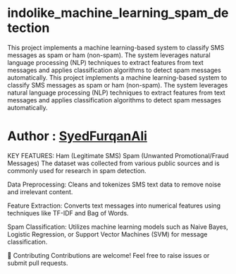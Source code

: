 # indolike_machine_learning_spam_detection

This project implements a machine learning-based system to classify SMS messages as spam or ham (non-spam). The system leverages natural language processing (NLP) techniques to extract features from text messages and applies classification algorithms to detect spam messages automatically.
This project implements a machine learning-based system to classify SMS messages as spam or ham (non-spam). The system leverages natural language processing (NLP) techniques to extract features from text messages and applies classification algorithms to detect spam messages automatically.


# Author : [SyedFurqanAli](https://github.com/SyedFurqanAli540702)


KEY FEATURES:
Ham (Legitimate SMS)
Spam (Unwanted Promotional/Fraud Messages)
The dataset was collected from various public sources and is commonly used for research in spam detection.



Data Preprocessing: Cleans and tokenizes SMS text data to remove noise and irrelevant content.

Feature Extraction: Converts text messages into numerical features using techniques like TF-IDF and Bag of Words.

Spam Classification: Utilizes machine learning models such as Naive Bayes, Logistic Regression, or Support Vector Machines (SVM) for message classification.

🤝 Contributing
Contributions are welcome! Feel free to raise issues or submit pull requests.


